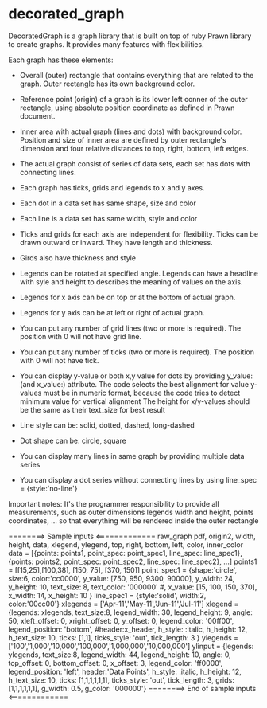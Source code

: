 decorated_graph
===============

DecoratedGraph is a graph library that is built on top of ruby Prawn library to create graphs. 
It provides many features with flexibilities.

Each graph has these elements:
- Overall (outer) rectangle that contains everything that are related to the graph. Outer rectangle has its own background color.
- Reference point (origin) of a graph is its lower left conner of the outer rectangle, using absolute position coordinate 
    as defined in Prawn document.
- Inner area with actual graph (lines and dots) with background color. Position and size of inner area are defined by 
	outer rectangle's dimension and four relative distances to top, right, bottom, left edges.
- The actual graph consist of series of data sets, each set has dots with connecting lines.
- Each graph has ticks, grids and legends to x and y axes.
- Each dot in a data set has same shape, size and color
- Each line is a data set has same width, style and color
- Ticks and grids for each axis are independent for flexibility. Ticks can be drawn outward or inward. They have length and thickness.
- Girds also have thickness and style
- Legends can be rotated at specified angle. Legends can have a headline with syle and height to describes the meaning of values on the axis.
- Legends for x axis can be on top or at the bottom of actual graph.
- Legends for y axis can be at left or right of actual graph.

- You can put any number of grid lines (two or more is required). The position with 0 will not have grid line.
- You can put any number of ticks (two or more is required). The position with 0 will not have tick.
- You can display y-value or both x,y value for dots by providing y_value: (and x_value:) attribute.
   The code selects the best alignment for value
   y-values must be in numeric format, because the code tries to detect minimum value for vertical alignment
   The height for x/y-values should be the same as their text_size for best result
- Line style can be: solid, dotted, dashed, long-dashed
- Dot shape can be: circle, square
- You can display many lines in same graph by providing multiple data series
- You can display a dot series without connecting lines by using line_spec = {style:'no-line'}

Important notes: It's the programmer responsibility to provide all measurements, such as outer dimensions
legends width and height, points coordinates, ... so that everything will be rendered inside the outer rectangle

========> Sample inputs <=============
raw_graph pdf, origin2, width, height, data, xlegend, ylegend, top, right, bottom, left, color, inner_color
data = [{points: points1, point_spec: point_spec1, line_spec: line_spec1}, 
		{points: points2, point_spec: point_spec2, line_spec: line_spec2}, ...]
points1 = [[15,25],[100,38], [150, 75], [370, 150]]
point_spec1 = {shape:'circle', size:6, color:'cc0000', y_value: [750, 950, 9300, 90000], y_width: 24, y_height: 10, text_size: 8, 
	text_color: '000000' #, x_value: [15, 100, 150, 370], x_width: 14, x_height: 10
}
line_spec1 = {style:'solid', width:2, color:'00cc00'}
xlegends = ['Apr-11','May-11','Jun-11','Jul-11']
xlegend = {legends: xlegends, text_size:8, legend_width: 30, legend_height: 9, angle: 50, xleft_offset: 0,
		   xright_offset: 0, y_offset: 0, legend_color: '00ff00', legend_position: 'bottom',
		   #header:x_header, h_style: :italic, h_height: 12, h_text_size: 10, 
		   ticks: [1,1], ticks_style: 'out', tick_length: 3
		   }
ylegends = ['100','1,000','10,000','100,000','1,000,000','10,000,000']
ylinput = {legends: ylegends, text_size:8, legend_width: 44, legend_height: 10, angle: 0, top_offset: 0,
		   bottom_offset: 0, x_offset: 3, legend_color: 'ff0000', legend_position: 'left',
		   header:'Data Points', h_style: :italic, h_height: 12, h_text_size: 10, ticks: [1,1,1,1,1,1], ticks_style: 'out',
		   tick_length: 3, grids: [1,1,1,1,1,1], g_width: 0.5, g_color: '000000'}
========> End of sample inputs <=============
